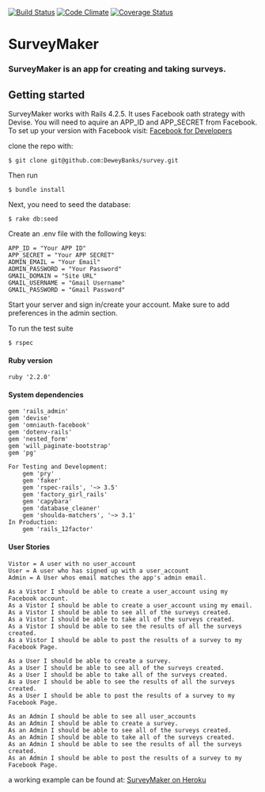 [![Build Status](https://travis-ci.org/DeweyBanks/Survey2.svg?branch=master)](https://travis-ci.org/DeweyBanks/Survey2)
[![Code Climate](https://codeclimate.com/github/DeweyBanks/Survey2/badges/gpa.svg)](https://codeclimate.com/github/DeweyBanks/Survey2)
[![Coverage Status](https://coveralls.io/repos/github/DeweyBanks/Survey2/badge.svg?branch=master)](https://coveralls.io/github/DeweyBanks/Survey2?branch=master)

# SurveyMaker

### SurveyMaker is an app for creating and taking surveys.



## Getting started

SurveyMaker works with Rails 4.2.5. It uses Facebook oath strategy with Devise.
You will need to aquire an APP_ID and APP_SECRET from Facebook.
To set up your version with Facebook visit:
[Facebook for Developers](https://developers.facebook.com/)

 clone the repo with:

```console
$ git clone git@github.com:DeweyBanks/survey.git
```

Then run
```console
$ bundle install
```

Next, you need to seed the database:

```console
$ rake db:seed
```

Create an .env file with the following keys:
```
APP_ID = "Your APP ID"
APP_SECRET = "Your APP SECRET"
ADMIN_EMAIL = "Your Email"
ADMIN_PASSWORD = "Your Password"
GMAIL_DOMAIN = "Site URL"
GMAIL_USERNAME = "Gmail Username"
GMAIL_PASSWORD = "Gmail Password"
```

Start your server and sign in/create your account. Make sure to add preferences
in the admin section.

To run the test suite
```console
$ rspec
```

#### Ruby version
    ruby '2.2.0'

#### System dependencies
    gem 'rails_admin'
    gem 'devise'
    gem 'omniauth-facebook'
    gem 'dotenv-rails'
    gem 'nested_form'
    gem 'will_paginate-bootstrap'
    gem 'pg'

    For Testing and Development:
        gem 'pry'
        gem 'faker'
        gem 'rspec-rails', '~> 3.5'
        gem 'factory_girl_rails'
        gem 'capybara'
        gem 'database_cleaner'
        gem 'shoulda-matchers', '~> 3.1'
    In Production:
        gem 'rails_12factor'

#### User Stories
    Vistor = A user with no user_account
    User = A user who has signed up with a user_account
    Admin = A User whos email matches the app's admin email.

    As a Vistor I should be able to create a user_account using my Facebook account.
    As a Vistor I should be able to create a user_account using my email.
    As a Vistor I should be able to see all of the surveys created.
    As a Vistor I should be able to take all of the surveys created.
    As a Vistor I should be able to see the results of all the surveys created.
    As a Vistor I should be able to post the results of a survey to my Facebook Page.

    As a User I should be able to create a survey.
    As a User I should be able to see all of the surveys created.
    As a User I should be able to take all of the surveys created.
    As a User I should be able to see the results of all the surveys created.
    As a User I should be able to post the results of a survey to my Facebook Page.

    As an Admin I should be able to see all user_accounts
    As an Admin I should be able to create a survey.
    As an Admin I should be able to see all of the surveys created.
    As an Admin I should be able to take all of the surveys created.
    As an Admin I should be able to see the results of all the surveys created.
    As an Admin I should be able to post the results of a survey to my Facebook Page.


a working example can be found at:
[SurveyMaker on Heroku](https://survey-constructor.herokuapp.com/ "Survey Maker")


